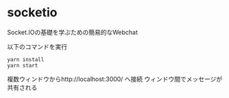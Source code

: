 # socketio
Socket.IOの基礎を学ぶための簡易的なWebchat

以下のコマンドを実行

```
yarn install
yarn start
```

複数ウィンドウからhttp://localhost:3000/ へ接続
ウィンドウ間でメッセージが共有される

